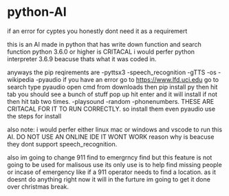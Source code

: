 # python-AI

if an error for cyptes you honestly dont need it as a requiremert

this is an AI made in python that has write down function and search function
 python 3.6.0 or higher is CRITACAL i would perfer python interpreter 3.6.9 beacuse thats what it was coded in.
 
 anyways the pip reqirements are -pyttsx3 -speech_recognition -gTTS -os -wikipedia -pyaudio if you have an error go to https://www.lfd.uci.edu go to search type pyaudio open cmd from downloads then pip install py then hit tab you should see a bunch of stuff pop up hit enter and it will install if not then hit tab two times. -playsound -random
 -phonenumbers. THESE ARE CRITACAL FOR IT TO RUN CORRECTLY. so install them even pyaudio use the steps for install

also note: i would perfer either linux mac or windows and vscode to run this AI. DO NOT USE AN ONLINE IDE IT WONT WORK reason why is beacuse they dont support speech_recognition.


also im going to change 911 find to emergrncy find but this feature is not going to be used for malisous use its only use is to help find missing people or incase of emergency like if a 911 operator needs to find a location. as it doesnt do anything right now it will in the furture im going to get it done over christmas break.
